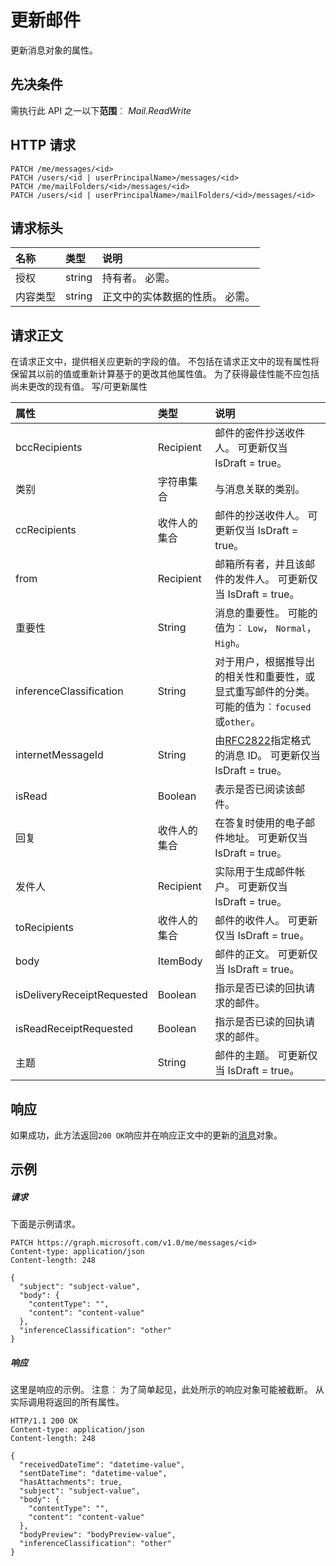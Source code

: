 # <a name="update-message"></a>更新邮件

更新消息对象的属性。
## <a name="prerequisites"></a>先决条件
需执行此 API 之一以下**范围**︰ *Mail.ReadWrite*
## <a name="http-request"></a>HTTP 请求
<!-- { "blockType": "ignored" } -->
```http
PATCH /me/messages/<id>
PATCH /users/<id | userPrincipalName>/messages/<id>
PATCH /me/mailFolders/<id>/messages/<id>
PATCH /users/<id | userPrincipalName>/mailFolders/<id>/messages/<id>
```
## <a name="request-headers"></a>请求标头
| 名称       | 类型 | 说明|
|:-----------|:------|:----------|
| 授权  | string  | 持有者<token>。 必需。 |
| 内容类型 | string  | 正文中的实体数据的性质。 必需。 |
## <a name="request-body"></a>请求正文
在请求正文中，提供相关应更新的字段的值。 不包括在请求正文中的现有属性将保留其以前的值或重新计算基于的更改其他属性值。 为了获得最佳性能不应包括尚未更改的现有值。 写/可更新属性

| 属性     | 类型   |说明|
|:---------------|:--------|:----------|
|bccRecipients|Recipient|邮件的密件抄送收件人。 可更新仅当 IsDraft = true。|
|类别|字符串集合|与消息关联的类别。|
|ccRecipients|收件人的集合|邮件的抄送收件人。 可更新仅当 IsDraft = true。|
|from|Recipient|邮箱所有者，并且该邮件的发件人。 可更新仅当 IsDraft = true。|
|重要性|String|消息的重要性。 可能的值为︰ `Low`， `Normal`， `High`。|
|inferenceClassification | String | 对于用户，根据推导出的相关性和重要性，或显式重写邮件的分类。 可能的值为︰`focused`或`other`。 |
|internetMessageId |String |由[RFC2822](http://www.ietf.org/rfc/rfc2822.txt)指定格式的消息 ID。 可更新仅当 IsDraft = true。|
|isRead|Boolean|表示是否已阅读该邮件。|
|回复|收件人的集合|在答复时使用的电子邮件地址。 可更新仅当 IsDraft = true。|
|发件人|Recipient|实际用于生成邮件帐户。 可更新仅当 IsDraft = true。|
|toRecipients|收件人的集合|邮件的收件人。 可更新仅当 IsDraft = true。|
|body|ItemBody|邮件的正文。 可更新仅当 IsDraft = true。|
|isDeliveryReceiptRequested|Boolean|指示是否已读的回执请求的邮件。|
|isReadReceiptRequested|Boolean|指示是否已读的回执请求的邮件。|
|主题|String|邮件的主题。 可更新仅当 IsDraft = true。|

## <a name="response"></a>响应
如果成功，此方法返回`200 OK`响应并在响应正文中的更新的[消息](../resources/message.md)对象。
## <a name="example"></a>示例
##### <a name="request"></a>请求
下面是示例请求。
<!-- {
  "blockType": "request",
  "name": "update_message"
}-->
```http
PATCH https://graph.microsoft.com/v1.0/me/messages/<id>
Content-type: application/json
Content-length: 248

{
  "subject": "subject-value",
  "body": {
    "contentType": "",
    "content": "content-value"
  },
  "inferenceClassification": "other"
}
```
##### <a name="response"></a>响应
这里是响应的示例。 注意︰ 为了简单起见，此处所示的响应对象可能被截断。 从实际调用将返回的所有属性。
<!-- {
  "blockType": "response",
  "truncated": true,
  "@odata.type": "microsoft.graph.message"
} -->
```http
HTTP/1.1 200 OK
Content-type: application/json
Content-length: 248

{
  "receivedDateTime": "datetime-value",
  "sentDateTime": "datetime-value",
  "hasAttachments": true,
  "subject": "subject-value",
  "body": {
    "contentType": "",
    "content": "content-value"
  },
  "bodyPreview": "bodyPreview-value",
  "inferenceClassification": "other"
}
```

<!-- uuid: 8fcb5dbc-d5aa-4681-8e31-b001d5168d79
2015-10-25 14:57:30 UTC -->
<!-- {
  "type": "#page.annotation",
  "description": "Update message",
  "keywords": "",
  "section": "documentation",
  "tocPath": ""
}-->
